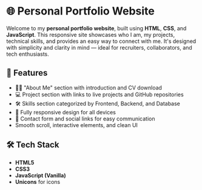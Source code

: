 # 🌐 Personal Portfolio Website

Welcome to my **personal portfolio website**, built using **HTML**, **CSS**, and **JavaScript**. This responsive site showcases who I am, my projects, technical skills, and provides an easy way to connect with me. It's designed with simplicity and clarity in mind — ideal for recruiters, collaborators, and tech enthusiasts.

## 🚀 Features

- 🧑‍💼 "About Me" section with introduction and CV download
- 💻 Project section with links to live projects and GitHub repositories
- 🛠 Skills section categorized by Frontend, Backend, and Database
- 📱 Fully responsive design for all devices
- 📧 Contact form and social links for easy communication
- Smooth scroll, interactive elements, and clean UI

## 🛠️ Tech Stack

- **HTML5**
- **CSS3**
- **JavaScript (Vanilla)**
- **Unicons** for icons


